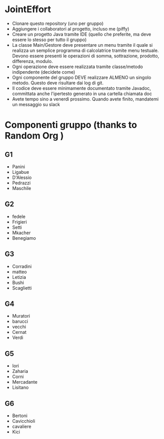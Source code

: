 # JointEffort

* Clonare questo repository (uno per gruppo)
* Aggiungere i collaboratori al progetto, incluso me (piffy) 
* Creare un progetto Java tramite IDE (quello che preferite, ma deve essere lo stesso per tutto il gruppo)
* La classe Main/Gestore deve presentare un menu tramite il quale si realizza un semplice programma di calcolatrice tramite menu testuale. Devono essere presenti le operazioni di somma, sottrazione, prodotto, differenza, modulo. 
* Ogni operazione deve essere realizzata tramite classe/metodo indipendente (decidete come)
* Ogni componente del gruppo DEVE realizzare ALMENO un singolo metodo. Questo deve risultare dai log di git.
* Il codice deve essere minimamente documentato tramite Javadoc, committata anche l'ipertesto generato in una cartella chiamata doc
* Avete tempo sino a venerdì prossimo. Quando avete finito, mandatemi un messaggio su slack

 # Componenti gruppo (thanks to Random Org )
 
 ## G1
* Panini
* Ligabue
* D'Alessio
* Pedrazzi
* Maschile

## G2
* fedele
* Frigieri
* Setti
* Mkacher
* Benegiamo

## G3
* Corradini
* matteo
* Letizia
* Bushi
* Scaglietti

## G4 
* Muratori
* barucci
* vecchi
* Cernat
* Verdi

## G5
* Iori
* Zaharia
* Corni
* Mercadante
* Lisitano

## G6
* Bertoni
* Cavicchioli
* cavaliere
* Kici
 
 

